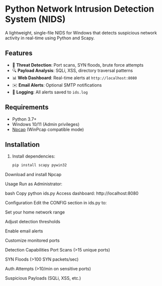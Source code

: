 

# Python Network Intrusion Detection System (NIDS)

A lightweight, single-file NIDS for Windows that detects suspicious network activity in real-time using Python and Scapy.

## Features

- 🚨 **Threat Detection**: Port scans, SYN floods, brute force attempts
- 🔍 **Payload Analysis**: SQLi, XSS, directory traversal patterns
- 📊 **Web Dashboard**: Real-time alerts at `http://localhost:8080`
- ✉️ **Email Alerts**: Optional SMTP notifications
- 📝 **Logging**: All alerts saved to `ids.log`

## Requirements

- Python 3.7+
- Windows 10/11 (Admin privileges)
- [Npcap](https://nmap.org/npcap/) (WinPcap compatible mode)

## Installation

1. Install dependencies:
   ```bash
   pip install scapy pywin32
Download and install Npcap

Usage
Run as Administrator:

bash
Copy
python ids.py
Access dashboard:
http://localhost:8080

Configuration
Edit the CONFIG section in ids.py to:

Set your home network range

Adjust detection thresholds

Enable email alerts

Customize monitored ports

Detection Capabilities
Port Scans (>15 unique ports)

SYN Floods (>100 SYN packets/sec)

Auth Attempts (>10/min on sensitive ports)

Suspicious Payloads (SQLi, XSS, etc.)
